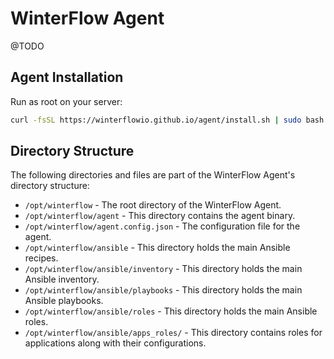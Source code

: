 # WinterFlow Agent

@TODO

## Agent Installation

Run as root on your server:

```sh
curl -fsSL https://winterflowio.github.io/agent/install.sh | sudo bash
```

## Directory Structure

The following directories and files are part of the WinterFlow Agent's directory structure:

* `/opt/winterflow` - The root directory of the WinterFlow Agent.
* `/opt/winterflow/agent` - This directory contains the agent binary.
* `/opt/winterflow/agent.config.json` - The configuration file for the agent.
* `/opt/winterflow/ansible` - This directory holds the main Ansible recipes.
* `/opt/winterflow/ansible/inventory` - This directory holds the main Ansible inventory.
* `/opt/winterflow/ansible/playbooks` - This directory holds the main Ansible playbooks.
* `/opt/winterflow/ansible/roles` - This directory holds the main Ansible roles.
* `/opt/winterflow/ansible/apps_roles/` - This directory contains roles for applications along with their
  configurations.